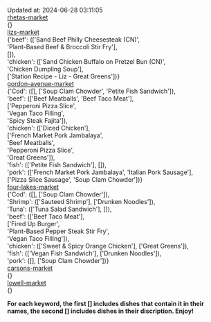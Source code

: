 Updated at: 2024-06-28 03:11:05  
[rhetas-market](https://wisc-housingdining.nutrislice.com/menu/rhetas-market/dinner/2024-06-28)  
{}  
[lizs-market](https://wisc-housingdining.nutrislice.com/menu/lizs-market/dinner/2024-06-28)  
{'beef': (['Sand Beef Philly Cheesesteak (CN)',  
           'Plant-Based Beef & Broccoli Stir Fry'],  
          []),  
 'chicken': (['Sand Chicken Buffalo on Pretzel Bun (CN)',  
              'Chicken Dumpling Soup'],  
             ['Station Recipe - Liz - Great Greens'])}  
[gordon-avenue-market](https://wisc-housingdining.nutrislice.com/menu/gordon-avenue-market/dinner/2024-06-28)  
{'Cod': ([], ['Soup Clam Chowder', 'Petite Fish Sandwich']),  
 'beef': (['Beef Meatballs', 'Beef Taco Meat'],  
          ['Pepperoni Pizza Slice',  
           'Vegan Taco Filling',  
           'Spicy Steak Fajita']),  
 'chicken': (['Diced Chicken'],  
             ['French Market Pork Jambalaya',  
              'Beef Meatballs',  
              'Pepperoni Pizza Slice',  
              'Great Greens']),  
 'fish': (['Petite Fish Sandwich'], []),  
 'pork': (['French Market Pork Jambalaya', 'Italian Pork Sausage'],  
          ['Pizza Slice Sausage', 'Soup Clam Chowder'])}  
[four-lakes-market](https://wisc-housingdining.nutrislice.com/menu/four-lakes-market/dinner/2024-06-28)  
{'Cod': ([], ['Soup Clam Chowder']),  
 'Shrimp': (['Sauteed Shrimp'], ['Drunken Noodles']),  
 'Tuna': (['Tuna Salad Sandwich'], []),  
 'beef': (['Beef Taco Meat'],  
          ['Fired Up Burger',  
           'Plant-Based Pepper Steak Stir Fry',  
           'Vegan Taco Filling']),  
 'chicken': (['Sweet & Spicy Orange Chicken'], ['Great Greens']),  
 'fish': (['Vegan Fish Sandwich'], ['Drunken Noodles']),  
 'pork': ([], ['Soup Clam Chowder'])}  
[carsons-market](https://wisc-housingdining.nutrislice.com/menu/carsons-market/dinner/2024-06-28)  
{}  
[lowell-market](https://wisc-housingdining.nutrislice.com/menu/lowell-market/dinner/2024-06-28)  
{}  
  
**For each keyword, the first [] includes dishes that contain it in their names, the second [] includes dishes in their discription. Enjoy!**  

